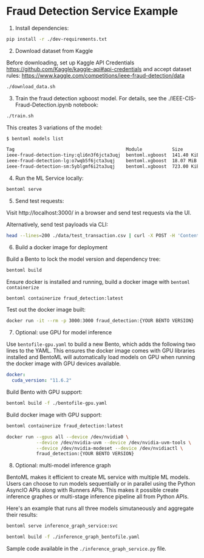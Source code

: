 # Fraud Detection Service Example

1. Install dependencies:
```bash
pip install -r ./dev-requirements.txt
```

2. Download dataset from Kaggle

Before downloading, set up Kaggle API Credentials https://github.com/Kaggle/kaggle-api#api-credentials 
and accept dataset rules: https://www.kaggle.com/competitions/ieee-fraud-detection/data

```bash
./download_data.sh
```

3. Train the fraud detection xgboost model. For details, see the ./IEEE-CIS-Fraud-Detection.ipynb
   notebook:
```bash
./train.sh
```

This creates 3 variations of the model:

```bash
$ bentoml models list

Tag                                         Module           Size        Creation Time
ieee-fraud-detection-tiny:qli6n3f6jcta3uqj  bentoml.xgboost  141.40 KiB  2023-03-08 23:03:36
ieee-fraud-detection-lg:o7wqb5f6jcta3uqj    bentoml.xgboost  18.07 MiB   2023-03-08 23:03:17
ieee-fraud-detection-sm:5yblgmf6i2ta3uqj    bentoml.xgboost  723.00 KiB  2023-03-08 22:52:16
```


4. Run the ML Service locally:
```bash
bentoml serve
```

5. Send test requests:

Visit http://localhost:3000/ in a browser and send test requests via the UI.

Alternatively, send test payloads via CLI:

```bash
head --lines=200 ./data/test_transaction.csv | curl -X POST -H 'Content-Type: text/csv' --data-binary @- http://0.0.0.0:3000/is_fraud
```

6. Build a docker image for deployment

Build a Bento to lock the model version and dependency tree:
```bash
bentoml build
```

Ensure docker is installed and running, build a docker image with `bentoml containerize`
```bash
bentoml containerize fraud_detection:latest
```

Test out the docker image built:

```bash
docker run -it --rm -p 3000:3000 fraud_detection:{YOUR BENTO VERSION}
```

7. Optional: use GPU for model inference

Use `bentofile-gpu.yaml` to build a new Bento, which adds the following two lines to the YAML.
This ensures the docker image comes with GPU libraries installed and BentoML will automatically
load models on GPU when running the docker image with GPU devices available.

```yaml
docker:
  cuda_version: "11.6.2"
```

Build Bento with GPU support:
```bash
bentoml build -f ./bentofile-gpu.yaml
```

Build docker image with GPU support:
```bash
bentoml containerize fraud_detection:latest

docker run --gpus all --device /dev/nvidia0 \
           --device /dev/nvidia-uvm --device /dev/nvidia-uvm-tools \
           --device /dev/nvidia-modeset --device /dev/nvidiactl \
           fraud_detection:{YOUR BENTO VERSION}
```

8. Optional: multi-model inference graph

BentoML makes it efficient to create ML service with multiple ML models. Users can choose to run
models sequentially or in parallel using the Python AsyncIO APIs along with Runners APIs. This makes
it possible create inference graphes or multi-stage inference pipeline all from Python APIs.

Here's an example that runs all three models simutaneously and aggregate their results:

```bash
bentoml serve inference_graph_service:svc

bentoml build -f ./inference_graph_bentofile.yaml
```

Sample code available in the `./inference_graph_service.py` file.
